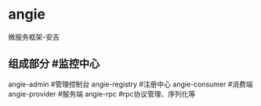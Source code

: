 # angie
微服务框架-安吉

## 组成部分  #监控中心
angie-admin #管理控制台
angie-registry #注册中心
angie-consumer #消费端
angie-provider #服务端
angie-rpc  #rpc协议管理、序列化等


